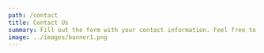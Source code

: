 ```yaml
---
path: /contact
title: Contact Us
summary: Fill out the form with your contact information. Feel free to ask any questions you have about us or our process. We'll get back with you as soon as we can.
image: ../images/banner1.png
---
```

